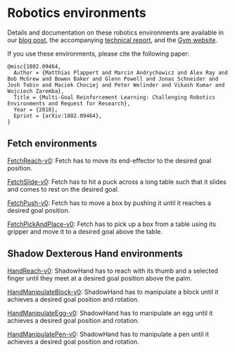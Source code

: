 # Robotics environments

Details and documentation on these robotics environments are available in our [blog post](https://blog.openai.com/ingredients-for-robotics-research/), the accompanying [technical report](https://arxiv.org/abs/1802.09464), and the [Gym website](https://gym.openai.com/envs/#robotics).

If you use these environments, please cite the following paper:

```
@misc{1802.09464,
  Author = {Matthias Plappert and Marcin Andrychowicz and Alex Ray and Bob McGrew and Bowen Baker and Glenn Powell and Jonas Schneider and Josh Tobin and Maciek Chociej and Peter Welinder and Vikash Kumar and Wojciech Zaremba},
  Title = {Multi-Goal Reinforcement Learning: Challenging Robotics Environments and Request for Research},
  Year = {2018},
  Eprint = {arXiv:1802.09464},
}
```

## Fetch environments

[FetchReach-v0](https://gym.openai.com/envs/FetchReach-v0/): Fetch has to move its end-effector to the desired goal position.


[FetchSlide-v0](https://gym.openai.com/envs/FetchSlide-v0/): Fetch has to hit a puck across a long table such that it slides and comes to rest on the desired goal.


[FetchPush-v0](https://gym.openai.com/envs/FetchPush-v0/): Fetch has to move a box by pushing it until it reaches a desired goal position.


[FetchPickAndPlace-v0](https://gym.openai.com/envs/FetchPickAndPlace-v0/): Fetch has to pick up a box from a table using its gripper and move it to a desired goal above the table.

## Shadow Dexterous Hand environments

[HandReach-v0](https://gym.openai.com/envs/HandReach-v0/): ShadowHand has to reach with its thumb and a selected finger until they meet at a desired goal position above the palm.


[HandManipulateBlock-v0](https://gym.openai.com/envs/HandManipulateBlock-v0/): ShadowHand has to manipulate a block until it achieves a desired goal position and rotation.


[HandManipulateEgg-v0](https://gym.openai.com/envs/HandManipulateEgg-v0/): ShadowHand has to manipulate an egg until it achieves a desired goal position and rotation.


[HandManipulatePen-v0](https://gym.openai.com/envs/HandManipulatePen-v0/): ShadowHand has to manipulate a pen until it achieves a desired goal position and rotation.
